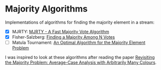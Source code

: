 # Majority Algorithms

Implementations of algorithms for finding the majority element in a stream:

- [x] MJRTY: [MJRTY - A Fast Majority Vote Algorithm](http://citeseerx.ist.psu.edu/viewdoc/summary?doi=10.1.1.56.3439)
- [x] Fisher-Salzberg: [Finding a Majority Among N Votes](http://www.cs.yale.edu/publications/techreports/tr252.pdf)
- [ ] Matula Tournament: [An Optimal Algorithm for the Majority Element Problem](https://dl.acm.org/citation.cfm?id=870753)

I was inspired to look at these algorithms after reading the paper [Revisiting the Majority Problem: Average-Case Analysis with Arbitrarily Many Colours](https://arxiv.org/abs/1606.05123).